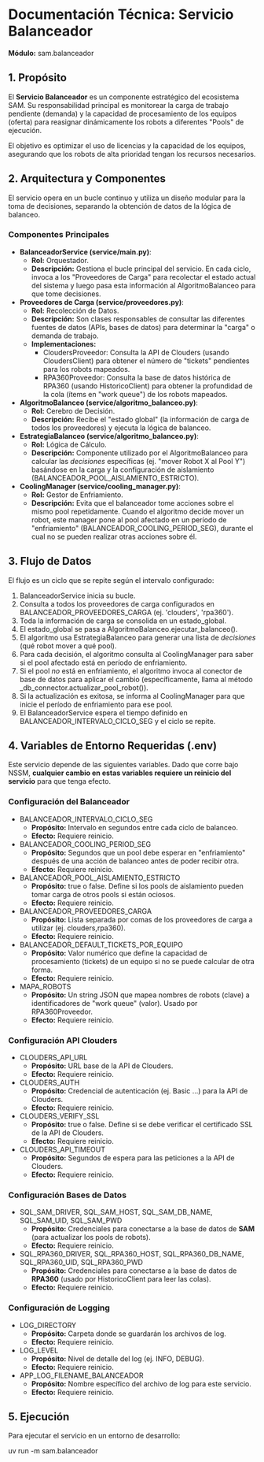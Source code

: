 # **Documentación Técnica: Servicio Balanceador**

**Módulo:** sam.balanceador

## **1. Propósito**

El **Servicio Balanceador** es un componente estratégico del ecosistema SAM. Su responsabilidad principal es monitorear la carga de trabajo pendiente (demanda) y la capacidad de procesamiento de los equipos (oferta) para reasignar dinámicamente los robots a diferentes "Pools" de ejecución.

El objetivo es optimizar el uso de licencias y la capacidad de los equipos, asegurando que los robots de alta prioridad tengan los recursos necesarios.

## **2. Arquitectura y Componentes**

El servicio opera en un bucle continuo y utiliza un diseño modular para la toma de decisiones, separando la obtención de datos de la lógica de balanceo.

### **Componentes Principales**

* **BalanceadorService (service/main.py)**:  
  * **Rol:** Orquestador.  
  * **Descripción:** Gestiona el bucle principal del servicio. En cada ciclo, invoca a los "Proveedores de Carga" para recolectar el estado actual del sistema y luego pasa esta información al AlgoritmoBalanceo para que tome decisiones.  
* **Proveedores de Carga (service/proveedores.py)**:  
  * **Rol:** Recolección de Datos.  
  * **Descripción:** Son clases responsables de consultar las diferentes fuentes de datos (APIs, bases de datos) para determinar la "carga" o demanda de trabajo.  
  * **Implementaciones:**  
    * CloudersProveedor: Consulta la API de Clouders (usando CloudersClient) para obtener el número de "tickets" pendientes para los robots mapeados.  
    * RPA360Proveedor: Consulta la base de datos histórica de RPA360 (usando HistoricoClient) para obtener la profundidad de la cola (ítems en "work queue") de los robots mapeados.  
* **AlgoritmoBalanceo (service/algoritmo_balanceo.py)**:  
  * **Rol:** Cerebro de Decisión.  
  * **Descripción:** Recibe el "estado global" (la información de carga de todos los proveedores) y ejecuta la lógica de balanceo.  
* **EstrategiaBalanceo (service/algoritmo_balanceo.py)**:  
  * **Rol:** Lógica de Cálculo.  
  * **Descripción:** Componente utilizado por el AlgoritmoBalanceo para calcular las *decisiones* específicas (ej. "mover Robot X al Pool Y") basándose en la carga y la configuración de aislamiento (BALANCEADOR_POOL_AISLAMIENTO_ESTRICTO).  
* **CoolingManager (service/cooling_manager.py)**:  
  * **Rol:** Gestor de Enfriamiento.  
  * **Descripción:** Evita que el balanceador tome acciones sobre el mismo pool repetidamente. Cuando el algoritmo decide mover un robot, este manager pone al pool afectado en un período de "enfriamiento" (BALANCEADOR_COOLING_PERIOD_SEG), durante el cual no se pueden realizar otras acciones sobre él.

## **3. Flujo de Datos**

El flujo es un ciclo que se repite según el intervalo configurado:

1. BalanceadorService inicia su bucle.  
2. Consulta a todos los proveedores de carga configurados en BALANCEADOR_PROVEEDORES_CARGA (ej. 'clouders', 'rpa360').  
3. Toda la información de carga se consolida en un estado_global.  
4. El estado_global se pasa a AlgoritmoBalanceo.ejecutar_balanceo().  
5. El algoritmo usa EstrategiaBalanceo para generar una lista de *decisiones* (qué robot mover a qué pool).  
6. Para cada decisión, el algoritmo consulta al CoolingManager para saber si el pool afectado está en período de enfriamiento.  
7. Si el pool *no* está en enfriamiento, el algoritmo invoca al conector de base de datos para aplicar el cambio (específicamente, llama al método _db_connector.actualizar_pool_robot()).  
8. Si la actualización es exitosa, se informa al CoolingManager para que inicie el período de enfriamiento para ese pool.  
9. El BalanceadorService espera el tiempo definido en BALANCEADOR_INTERVALO_CICLO_SEG y el ciclo se repite.

## **4. Variables de Entorno Requeridas (.env)**

Este servicio depende de las siguientes variables. Dado que corre bajo NSSM, **cualquier cambio en estas variables requiere un reinicio del servicio** para que tenga efecto.

### **Configuración del Balanceador**

* BALANCEADOR_INTERVALO_CICLO_SEG  
  * **Propósito:** Intervalo en segundos entre cada ciclo de balanceo.  
  * **Efecto:** Requiere reinicio.  
* BALANCEADOR_COOLING_PERIOD_SEG  
  * **Propósito:** Segundos que un pool debe esperar en "enfriamiento" después de una acción de balanceo antes de poder recibir otra.  
  * **Efecto:** Requiere reinicio.  
* BALANCEADOR_POOL_AISLAMIENTO_ESTRICTO  
  * **Propósito:** true o false. Define si los pools de aislamiento pueden tomar carga de otros pools si están ociosos.  
  * **Efecto:** Requiere reinicio.  
* BALANCEADOR_PROVEEDORES_CARGA  
  * **Propósito:** Lista separada por comas de los proveedores de carga a utilizar (ej. clouders,rpa360).  
  * **Efecto:** Requiere reinicio.  
* BALANCEADOR_DEFAULT_TICKETS_POR_EQUIPO  
  * **Propósito:** Valor numérico que define la capacidad de procesamiento (tickets) de un equipo si no se puede calcular de otra forma.  
  * **Efecto:** Requiere reinicio.  
* MAPA_ROBOTS  
  * **Propósito:** Un string JSON que mapea nombres de robots (clave) a identificadores de "work queue" (valor). Usado por RPA360Proveedor.  
  * **Efecto:** Requiere reinicio.

### **Configuración API Clouders**

* CLOUDERS_API_URL  
  * **Propósito:** URL base de la API de Clouders.  
  * **Efecto:** Requiere reinicio.  
* CLOUDERS_AUTH  
  * **Propósito:** Credencial de autenticación (ej. Basic ...) para la API de Clouders.  
  * **Efecto:** Requiere reinicio.  
* CLOUDERS_VERIFY_SSL  
  * **Propósito:** true o false. Define si se debe verificar el certificado SSL de la API de Clouders.  
  * **Efecto:** Requiere reinicio.  
* CLOUDERS_API_TIMEOUT  
  * **Propósito:** Segundos de espera para las peticiones a la API de Clouders.  
  * **Efecto:** Requiere reinicio.

### **Configuración Bases de Datos**

* SQL_SAM_DRIVER, SQL_SAM_HOST, SQL_SAM_DB_NAME, SQL_SAM_UID, SQL_SAM_PWD  
  * **Propósito:** Credenciales para conectarse a la base de datos de **SAM** (para actualizar los pools de robots).  
  * **Efecto:** Requiere reinicio.  
* SQL_RPA360_DRIVER, SQL_RPA360_HOST, SQL_RPA360_DB_NAME, SQL_RPA360_UID, SQL_RPA360_PWD  
  * **Propósito:** Credenciales para conectarse a la base de datos de **RPA360** (usado por HistoricoClient para leer las colas).  
  * **Efecto:** Requiere reinicio.

### **Configuración de Logging**

* LOG_DIRECTORY  
  * **Propósito:** Carpeta donde se guardarán los archivos de log.  
  * **Efecto:** Requiere reinicio.  
* LOG_LEVEL  
  * **Propósito:** Nivel de detalle del log (ej. INFO, DEBUG).  
  * **Efecto:** Requiere reinicio.  
* APP_LOG_FILENAME_BALANCEADOR  
  * **Propósito:** Nombre específico del archivo de log para este servicio.  
  * **Efecto:** Requiere reinicio.

## **5. Ejecución**

Para ejecutar el servicio en un entorno de desarrollo:

uv run -m sam.balanceador

